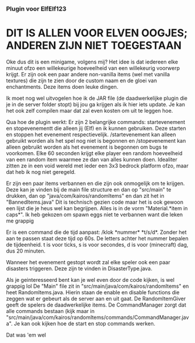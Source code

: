 ### Plugin voor ElfElf123

# DIT IS ALLEN VOOR ELVEN OOGJES; ANDEREN ZIJN NIET TOEGESTAAN
Oke dus dit is een minigame, volgens mij? 
Het idee is dat iedereen elke minuut ofzo een willekeurige hoeveelheid van een willekeurig voorwerp krijgt.
Er zijn ook een paar andere non-vanilla items (wel met vanilla textures) die zijn te zien door de custom naam en de gloei van enchantments. Deze items doen leuke dingen.

Ik moet nog wel uitvogelen hoe ik de JAR file (de daadwerkelijke plugin die je in de server folder stopt) bij jou ga krijgen als ik hier iets update.
Je kan het ook zelf compilen maar dat zal even kosten om uit te leggen hoe.

Qua hoe de plugin werkt:
Er zijn 2 belangrijke commands: startevenement en stopevenementt die alleen jij (Elf) en ik kunnen gebruiken. Deze starten en stoppen het evenement respectievelijk.
/startevenement kan alleen gebruikt worden als het spel nog niet is begonnen en /stopevenement kan alleen gebruikt worden als het evenement is begonnen om bugs te voorkomen.
Elke 60 seconden krijgt elke player een random hoeveelheid van een random item waarmee ze dan van alles kunnen doen. Idealiter zitten ze in een void wereld met ieder een 3x3 bedrock platform ofzo, maar dat heb ik nog niet geregeld. 

Er zijn een paar items verbannen en die zijn ook onmogelijk om te krijgen. Deze kan je vinden bij de main file structure en dan op "src/main" te drukken, dan op "java/com/kairos/randomItems" en dan zit het in "BannedItems.java"
Dit is technisch gezien code maar het is ook gewoon een lijst die je heus wel kan begrijpen. Alles is in de vorm "Material.*item in caps\*". Ik heb gekozen om spawn eggs niet te verbannen want die leken me grappig

Er is een command die de tijd aanpast: /klok *nummer\* *t/s/d\*. Zonder het aan te passen staat deze tijd op 60s. De letters achter het nummer bepalen de tijdeenheid. t is voor ticks, s is voor secondes, d is voor (minecraft) dag, dus 20 minuten. 

Wanneer het evenement gestopt wordt zal elke speler ook een paar disasters triggeren. Deze zijn te vinden in DisasterType.java.

Als je geinteresseerd bent kan je wel even door de code kijken, is wel grappig lol
De "Main" file zit in "src/main/java/com/kairos/randomItems" en heet RandomItems.java. Hierin staan de enable en disable functions die zeggen wat er gebeurt als de server aan en uit gaat. De RandomItemGiver geeft de spelers de daadwerkelijke items.
De CommandManager zorgt dat alle commands bestaan (kijk maar in "src/main/java/com/kairos/randomItems/commands/CommandManager.java". Je kan ook kijken hoe de start en stop commands werken.

Dat was 'em wel
